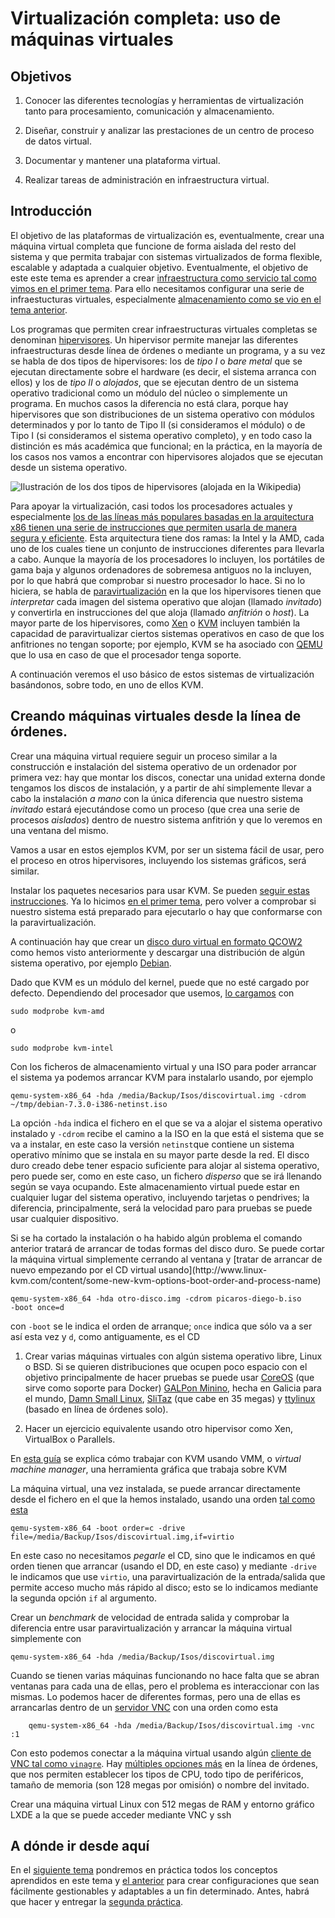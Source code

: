 Virtualización completa: uso de máquinas virtuales
==

<!--@
prev: Almacenamiento
-->

<div class="objetivos" markdown="1">

<h2>Objetivos</h2>

1.   Conocer las diferentes tecnologías y herramientas de
virtualización tanto para procesamiento, comunicación y
almacenamiento. 

2. Diseñar, construir y analizar las prestaciones de un centro de
proceso de datos virtual. 

3. Documentar y mantener una plataforma virtual.

4. Realizar tareas de administración en infraestructura virtual.

</div>

Introducción
------------------

El objetivo de las plataformas de virtualización es, eventualmente,
crear una máquina virtual completa que funcione de forma aislada 
del resto del sistema y que permita trabajar con sistemas
virtualizados de forma flexible, escalable y adaptada a cualquier
objetivo. Eventualmente, el objetivo de este este tema es aprender a
crear
[infraestructura como servicio tal como vimos en el primer tema](Intro_concepto_y_soporte_fisico.md). Para
ello necesitamos configurar una serie de infraestucturas virtuales,
especialmente
[almacenamiento como se vio en el tema anterior](Intro_concepto_y_soporte_fisico).

Los programas que permiten crear infraestructuras virtuales completas
se denominan
[hipervisores](http://en.wikipedia.org/wiki/Hypervisor). Un hipervisor
permite manejar las diferentes infraestructuras desde línea de órdenes
o mediante un programa, y a su vez se habla de dos tipos de
hipervisores: los de *tipo I* o *bare metal* que se ejecutan
directamente sobre el hardware (es decir, el sistema arranca con
ellos) y los de *tipo II* o *alojados*, que se ejecutan dentro de un
sistema operativo tradicional como un módulo del núcleo o simplemente
un programa. En muchos casos la diferencia no está clara, porque hay
hipervisores que son distribuciones de un sistema operativo con
módulos determinados y por lo tanto de Tipo II (si consideramos el
módulo) o de Tipo I (si consideramos el sistema operativo completo),
y en todo caso la distinción es más académica que funcional; en la
práctica, en la mayoría de los casos nos vamos a encontrar con
hipervisores alojados que se ejecutan desde un sistema operativo.

![Ilustración de los dos tipos de hipervisores (alojada en la Wikipedia)](http://upload.wikimedia.org/wikipedia/commons/e/e1/Hyperviseur.png)

Para apoyar la virtualización, casi todos los procesadores actuales y
especialmente [los de las líneas más populares basadas en la
arquitectura x86 tienen una serie de instrucciones que permiten usarla de manera segura y eficiente](http://en.wikipedia.org/wiki/X86_virtualization). Esta
arquitectura tiene dos ramas: la Intel y la AMD, cada uno de los
cuales tiene un conjunto de instrucciones diferentes para llevarla a
cabo. Aunque la mayoría de los procesadores lo incluyen, los
portátiles de gama baja y algunos ordenadores de sobremesa antiguos no
la incluyen, por lo que habrá que comprobar si nuestro procesador lo
hace. Si no lo hiciera, se habla de
[paravirtualización](http://en.wikipedia.org/wiki/Paravirtualization)
en la que los hipervisores tienen que *interpretar* cada imagen del
sistema operativo que alojan (llamado *invitado*) y convertirla en
instrucciones del que aloja (llamado *anfitrión* o *host*). La mayor
parte de los hipervisores, como
[Xen](http://en.wikipedia.org/wiki/Xen) o [KVM](
http://en.wikipedia.org/wiki/Kernel-based_Virtual_Machine) incluyen
también la capacidad de paravirtualizar ciertos sistemas operativos en
caso de que los anfitriones no tengan soporte; por ejemplo, KVM se ha
asociado con [QEMU](http://en.wikipedia.org/wiki/QEMU) que lo usa en
caso de que el procesador tenga soporte. 

A continuación veremos el uso básico de estos sistemas de
virtualización basándonos, sobre todo, en uno de ellos KVM.

Creando máquinas virtuales desde la línea de órdenes.
------

Crear una máquina virtual requiere seguir un proceso similar a la
construcción e instalación del sistema operativo de un ordenador por
primera vez: hay que montar los discos, conectar una unidad externa
donde tengamos los discos de instalación, y a partir de ahí
simplemente llevar a cabo la instalación *a mano* con la única
diferencia que nuestro sistema *invitado* estará ejecutándose como un
proceso (que crea una serie de procesos *aislados*) dentro de nuestro
sistema anfitrión y que lo veremos en una ventana del mismo. 

Vamos a usar en estos ejemplos KVM, por ser un sistema fácil de usar,
pero el proceso en otros hipervisores, incluyendo los sistemas
gráficos, será similar.

<div class='ejercicios' markdown="1">

Instalar los paquetes necesarios para usar KVM. Se pueden
[seguir estas instrucciones](https://wiki.debian.org/KVM#Installation). Ya
lo hicimos [en el primer tema](Intro_concepto_y_soporte_fisico.md),
pero volver a comprobar si nuestro sistema está preparado para
ejecutarlo o hay que conformarse con la paravirtualización.

</div>

A continuación hay que crear un
[disco duro virtual en formato QCOW2](Almacenamiento.md) como hemos
visto anteriormente y descargar una distribución de algún sistema
operativo, por ejemplo [Debian](http://www.debian.org/distrib/). 

Dado que KVM es un módulo del kernel, puede que no esté cargado por
defecto. Dependiendo del procesador que usemos,
[lo cargamos](http://www.linux-kvm.org/page/HOWTO1) con 

	sudo modprobe kvm-amd
	
o

	sudo modprobe kvm-intel
	
	
Con los ficheros de almacenamiento virtual y una ISO para poder
arrancar el sistema ya podemos arrancar KVM para instalarlo usando,
por ejemplo

	qemu-system-x86_64 -hda /media/Backup/Isos/discovirtual.img -cdrom	~/tmp/debian-7.3.0-i386-netinst.iso
	
La opción `-hda` indica el fichero en el que se va a alojar el sistema
operativo instalado y `-cdrom` recibe el camino a la ISO en la que
está el sistema que se va a instalar, en este caso la versión
`netinst`que contiene un sistema operativo mínimo que se instala en su
mayor parte desde la red. El disco duro creado debe tener espacio
suficiente para alojar al sistema operativo, pero puede ser, como en
este caso, un fichero *disperso* que se irá llenando según se vaya
ocupando. Este almacenamiento virtual puede estar en cualquier lugar
del sistema operativo, incluyendo tarjetas o pendrives; la diferencia,
principalmente, será la velocidad paro para pruebas se puede usar
cualquier dispositivo.

<div class='nota' markdown='1'>
Si se ha cortado la instalación o ha habido algún problema el comando
anterior tratará de arrancar de todas formas del disco duro. Se puede
cortar la máquina virtual simplemente cerrando al ventana y [tratar de
arrancar de nuevo empezando por el CD virtual usando](http://www.linux-kvm.com/content/some-new-kvm-options-boot-order-and-process-name)

	qemu-system-x86_64 -hda otro-disco.img -cdrom picaros-diego-b.iso
	-boot once=d
	
con `-boot` se le indica el orden de arranque; `once` indica que sólo
va a ser así esta vez y `d`, como antiguamente, es el CD

</div>

<div class='ejercicios' markdown="1">

1. Crear varias máquinas virtuales con algún sistema operativo libre,
Linux o BSD. Si se
quieren distribuciones que ocupen poco espacio con el objetivo
principalmente de hacer pruebas se puede usar
[CoreOS](http://coreos.com/) (que sirve como soporte para Docker)
[GALPon Minino](http://minino.galpon.org/en), hecha en Galicia para el
mundo,
[Damn Small Linux](http://www.damnsmalllinux.org/download.html),
[SliTaz](http://www.slitaz.org/en/) (que cabe en 35 megas) y
[ttylinux](http://ttylinux.net/) (basado en línea de órdenes solo). 

2. Hacer un ejercicio equivalente usando otro hipervisor como Xen, VirtualBox o
Parallels. 

</div>


<div class='nota' markdown='1'>

En [esta guía](http://www.dedoimedo.com/computers/kvm-intro.html) se
explica cómo trabajar con KVM usando VMM, o *virtual machine manager*,
una herramienta gráfica que trabaja sobre KVM

</div>

La máquina virtual, una vez instalada, se puede arrancar directamente
desde el fichero en el que la hemos instalado, usando una orden [tal
como esta](https://wiki.archlinux.org/index.php/QEMU#Creating_new_virtualized_system) 

	qemu-system-x86_64 -boot order=c -drive	file=/media/Backup/Isos/discovirtual.img,if=virtio
	
En este caso no necesitamos *pegarle* el CD, sino que le indicamos en
qué orden tienen que arrancar (usando el DD, en este caso) y mediante
`-drive` le indicamos que use `virtio`, una paravirtualización de la
entrada/salida que permite acceso mucho más rápido al disco; esto se
lo indicamos mediante la segunda opción `if` al argumento.

<div class='ejercicios' markdown="1">

Crear un *benchmark* de velocidad de entrada salida y comprobar la
diferencia entre usar paravirtualización y arrancar la máquina virtual
simplemente con

	qemu-system-x86_64 -hda /media/Backup/Isos/discovirtual.img
	
</div>

Cuando se tienen varias máquinas funcionando no hace falta que se
abran ventanas para cada una de ellas, pero el problema es
interaccionar con las mismas. Lo podemos hacer de diferentes formas,
pero una de ellas es arrancarlas dentro de un
[servidor VNC](http://en.wikipedia.org/wiki/Virtual_Network_Computing)
con una orden como esta

		qemu-system-x86_64 -hda /media/Backup/Isos/discovirtual.img -vnc :1

Con esto podemos conectar a la máquina virtual usando algún
[cliente de VNC tal como `vinagre`](https://help.ubuntu.com/community/VNC/Clients). Hay
[múltiples opciones más](http://man.cx/qemu-system-x86_64%281%29) en
la línea de órdenes, que nos permiten establecer los tipos de CPU,
todo tipo de periféricos, tamaño de memoria (son 128 megas por
omisión) o nombre del invitado. 

<div class='ejercicios' markdown='1'>

Crear una máquina virtual Linux con 512 megas de RAM y entorno gráfico
LXDE a la que se puede acceder mediante VNC y ssh

</div>


A dónde ir desde aquí
-----

En el [siguiente tema](Configuraciones) pondremos en
práctica todos los conceptos aprendidos en este tema y
[el anterior](Almacenamiento) para crear configuraciones que sean
fácilmente gestionables y adaptables a un fin determinado.
Antes, habrá que hacer y entregar la
[segunda práctica](../practicas/3.MV).



		

